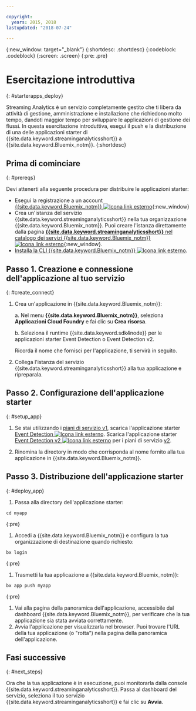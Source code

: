 ```yaml
---

copyright:
  years: 2015, 2018
lastupdated: "2018-07-24"

---
```


<!-- Attribute definitions -->
{:new_window: target="_blank"}
{:shortdesc: .shortdesc}
{:codeblock: .codeblock}
{:screen: .screen}
{:pre: .pre}

# Esercitazione introduttiva
{: #starterapps_deploy}

Streaming Analytics è un servizio completamente gestito che ti libera da attività di gestione, amministrazione e installazione che richiedono molto tempo, dandoti maggior tempo per sviluppare le applicazioni di gestione dei flussi. In questa esercitazione introduttiva, esegui il push e la distribuzione di una delle applicazioni starter di {{site.data.keyword.streaminganalyticsshort}} a {{site.data.keyword.Bluemix_notm}}.
{:shortdesc}


## Prima di cominciare
{: #prereqs}

Devi attenerti alla seguente procedura per distribuire le applicazioni starter:

* Esegui la registrazione a un account [{{site.data.keyword.Bluemix_notm}} ![Icona link esterno](../../icons/launch-glyph.svg "Icona link esterno")](https://console.{DomainName}/registration){:new_window}
* Crea un'istanza del servizio {{site.data.keyword.streaminganalyticsshort}} nella tua organizzazione {{site.data.keyword.Bluemix_notm}}. Puoi creare l'istanza direttamente dalla pagina [**{{site.data.keyword.streaminganalyticsshort}}** nel catalogo dei servizi {{site.data.keyword.Bluemix_notm}} ![Icona link esterno](../../icons/launch-glyph.svg "Icona link esterno")](https://console.{DomainName}/catalog/services/streaming-analytics/){:new_window}.  
* [Installa la CLI {{site.data.keyword.Bluemix_notm}} ![Icona link esterno](../../icons/launch-glyph.svg "Icona link esterno")](https://console.{DomainName}/docs/cli/reference/bluemix_cli/get_started.html#getting-started).



## Passo 1. Creazione e connessione dell'applicazione al tuo servizio
{: #create_connect}

1. Crea un'applicazione in {{site.data.keyword.Bluemix_notm}}:

    a. Nel menu **{{site.data.keyword.Bluemix_notm}}**, seleziona **Applicazioni Cloud Foundry** e fai clic su **Crea risorsa**.

    b. Seleziona il runtime {{site.data.keyword.sdk4node}} per le applicazioni starter Event Detection o Event Detection v2.

    Ricorda il nome che fornisci per l'applicazione, ti servirà in seguito.
1. Collega l'istanza del servizio {{site.data.keyword.streaminganalyticsshort}} alla tua applicazione e ripreparala.

## Passo 2. Configurazione dell'applicazione starter
{: #setup_app}

1. Se stai utilizzando i [piani di servizio v1](/docs/services/StreamingAnalytics/service_plans.html), scarica l'applicazione starter [Event Detection ![Icona link esterno](../../icons/launch-glyph.svg "Icona link esterno")](https://streams-github-samples.mybluemix.net/?get=QuickStart/EventDetection). Scarica l'applicazione starter [Event Detection v2 ![Icona link esterno](../../icons/launch-glyph.svg "Icona link esterno")](https://streams-github-samples.mybluemix.net/?get=QuickStart%2FBeta201801%2FEventDetectionV2) per i piani di servizio [v2](/docs/services/StreamingAnalytics/service_plans.html).

1. Rinomina la directory in modo che corrisponda al nome fornito alla tua applicazione in {{site.data.keyword.Bluemix_notm}}.

## Passo 3. Distribuzione dell'applicazione starter
{: #deploy_app}

1. Passa alla directory dell'applicazione starter:
  <pre><code>cd myapp</code></pre>
  {:pre}

1. Accedi a {{site.data.keyword.Bluemix_notm}} e configura
la tua organizzazione di destinazione quando richiesto:
  <pre><code>bx login</code></pre>
  {:pre}

1. Trasmetti la tua applicazione a {{site.data.keyword.Bluemix_notm}}:
  <pre><code>bx app push myapp</code></pre>
  {:pre}

1. Vai alla pagina della panoramica dell'applicazione, accessibile dal dashboard {{site.data.keyword.Bluemix_notm}}, per verificare che la tua
applicazione sia stata avviata correttamente.
1. Avvia l'applicazione per visualizzarla nel browser. Puoi trovare l'URL della tua applicazione (o
"rotta") nella pagina della panoramica dell'applicazione.

## Fasi successive
{: #next_steps}

Ora che la tua applicazione è in esecuzione, puoi monitorarla dalla console {{site.data.keyword.streaminganalyticsshort}}. Passa al dashboard del servizio, seleziona il tuo servizio {{site.data.keyword.streaminganalyticsshort}} e fai clic su **Avvia**.
